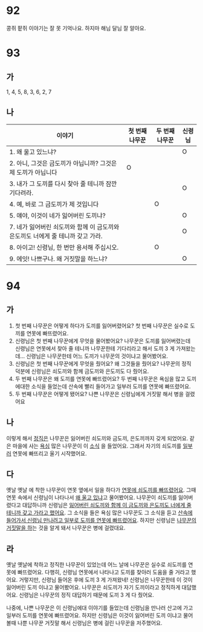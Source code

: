# 92
콩쥐 팥쥐 이야기는 잘 못 기억나요. 하지마 해님 달님 잘 알아요.
# 93
## 가
1, 4, 5, 8, 3, 6, 2, 7
## 나
| 이야기                                             | 첫 번째 나무꾼 | 두 번째 나무꾼 | 신령님 |
| ----------------------------------------------- | -------- | -------- | --- |
| 1. 왜 울고 있느냐?                                    |          |          | O   |
| 2. 아니, 그것은 금도끼가 아닙니까? 그것은 제 도끼가 아닙니다            | O        |          |     |
| 3. 내가 그 도끼를 다시 찾아 줄 테니까 잠깐 기다려라.                |          |          | O   |
| 4. 예, 바로 그 금도끼가 제 것입니다                          |          | O        |     |
| 5. 얘야, 이것이 네가 잃어버린 도끼냐?                         |          |          | O   |
| 7. 네가 잃어버린 쇠도끼와 함께 이 금도끼와 은도끼도 너에게 줄 테니까 갖고 가라. |          |          | O   |
| 8. 아이고! 신령님, 한 번만 용서해 주십시오.                     |          | O        |     |
| 9. 에잇! 나쁘구나. 왜 거짓말을 하느냐?                        |          |          | O   |

# 94
## 가
1. 첫 번째 나무꾼은 어떻게 하다가 도끼를 잃어버렸어요? 첫 번째 나무꾼은 실수로 도끼를 연못에 빠뜨렸어요.
2. 신령님은 첫 번째 나무꾼에게 무엇을 물어봤어요? 나무꾼은 도끼를 잃어버렸는데 신령님은 연못에서 찾아 줄 테니까 나무꾼한테 기다리라고 해서 도끼 3 게 가져왔는데... 신령님은 나무꾼한테 어느 도끼가 나무꾼의 것이냐고 물어봤어요.  
3. 신령님은 첫 번째 나무꾼에게 무엇을 줬어요? 왜 그것들을 줬어요? 나무꾼의 정직 덕분에 신령님은 쇠도끼와 함께 금도끼와 은도끼도 다 줬어요.
4. 두 번째 나무꾼은 왜 도끼를 연못에 빠뜨렸어요? 두 번째 나무꾼은 욕심을 많고 도끼에대한 소식을 들었는데 산속에 빨리 들어가고 일부러 도끼를 연못에 빠뜨렸어요.
5. 두 번째 나무꾼은 어떻게 됐어요? 나쁜 나무꾼은 신령님에게 거짓말 해서 병을 걸렸어요
## 나
이렇게 해서 <u>정직은</u> 나무꾼은 잃어버린 쇠도끼와 금도끼, 은도끼까지 갖게 되었어요. 같은 마을에 사는 <u>욕심</u> 많은 나무꾼이 이 <u>소식</u> 을 들었어요. 그래서 자기의 쇠도끼를 <u>일부러</u> 연못에 빠뜨리고 울기 시작했어요.
## 다
옛날 옛날 에 착한 나무꾼이 연못 옆에서 일을 하다가 <u>연못에 쇠도끼를 빠뜨렸어요</u>. 그때 연못 속에서 신령님이 나타나서 <u>왜 울고 있냐</u>고 물어봤어요. 나무꾼이 쇠도끼를 잃어버렸다고 대답하니까 신령님은 <u>잃어버린 쇠도끼와 함께 이 금도끼와 은도끼도 너에게 줄 테니까 갖고 가라고 했어요</u>. 그 소식을 들은 욕심 많은 나무꾼도 그 소식을 듣고 <u>산속에 들어가서 신령님 만나려고 일부로 도끼를 연못에 빠뜨렸어요</u>. 하지만 신령님은 <u>나무꾼의 거짓말을 하</u>는 것을 알게 돼서 나무꾼은 병에 걸렸대요.
## 라
옛날 옛날에 착하고 정직한 나무꾼이 있었는데 어느 날에 나무꾼은 실수로 쇠도끼를 연못에 빠뜨렸어요. 다행히, 신령님 연못에서 나타나고 도끼를 찾아러 도움을 줄 거라고 했어요. 거렇지만, 신령님 들어온 후에 도끼 3 게 가져왔네! 신령님은 나무꾼한테 이 것이 잃어버린 도끼 이냐고 물어봤어요. 나무꾼은 쇠도끼가 자기 도끼이라고 정직하게 대답했어요. 신령님은 나무꾼의 정직 대답하기 때문에 도끼 3 게 다 줬어요.

나중에, 나쁜 나무꾼은 이 신령님에대 이야기를 들었는데 신령님을 만나러 산고에 가고 일부러 도끼를 연못에 빠뜨렸어요. 하지만 신령님은 이것이 잃어버린 도끼 이냐고 물어볼때 나뿐 나무꾼 거짓말 해서 신령님은 병에 걸린 나무꾼을 저주했어요.